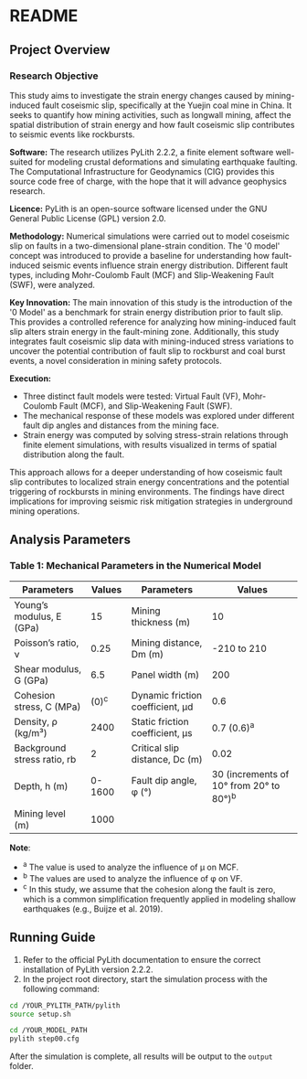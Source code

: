 # README

## Project Overview

### Research Objective
This study aims to investigate the strain energy changes caused by mining-induced fault coseismic slip, specifically at the Yuejin coal mine in China. It seeks to quantify how mining activities, such as longwall mining, affect the spatial distribution of strain energy and how fault coseismic slip contributes to seismic events like rockbursts.

**Software:** The research utilizes PyLith 2.2.2, a finite element software well-suited for modeling crustal deformations and simulating earthquake faulting. The Computational Infrastructure for Geodynamics (CIG) provides this source code free of charge, with the hope that it will advance geophysics research.

**Licence:** PyLith is an open-source software licensed under the GNU General Public License (GPL) version 2.0.

**Methodology:** Numerical simulations were carried out to model coseismic slip on faults in a two-dimensional plane-strain condition. The '0 model' concept was introduced to provide a baseline for understanding how fault-induced seismic events influence strain energy distribution. Different fault types, including Mohr-Coulomb Fault (MCF) and Slip-Weakening Fault (SWF), were analyzed.

**Key Innovation:** The main innovation of this study is the introduction of the '0 Model' as a benchmark for strain energy distribution prior to fault slip. This provides a controlled reference for analyzing how mining-induced fault slip alters strain energy in the fault-mining zone. Additionally, this study integrates fault coseismic slip data with mining-induced stress variations to uncover the potential contribution of fault slip to rockburst and coal burst events, a novel consideration in mining safety protocols.

**Execution:**
- Three distinct fault models were tested: Virtual Fault (VF), Mohr-Coulomb Fault (MCF), and Slip-Weakening Fault (SWF).
- The mechanical response of these models was explored under different fault dip angles and distances from the mining face.
- Strain energy was computed by solving stress-strain relations through finite element simulations, with results visualized in terms of spatial distribution along the fault.

This approach allows for a deeper understanding of how coseismic fault slip contributes to localized strain energy concentrations and the potential triggering of rockbursts in mining environments. The findings have direct implications for improving seismic risk mitigation strategies in underground mining operations.

## Analysis Parameters

### Table 1: Mechanical Parameters in the Numerical Model  
  
| Parameters                       | Values                            | Parameters                           | Values                            |  
|----------------------------------|-----------------------------------|--------------------------------------|-----------------------------------|  
| Young’s modulus, E (GPa)         | 15                                | Mining thickness (m)                 | 10                                |  
| Poisson’s ratio, ν               | 0.25                              | Mining distance, Dm (m)              | -210 to 210                       |  
| Shear modulus, G (GPa)           | 6.5                               | Panel width (m)                      | 200                               |  
| Cohesion stress, C (MPa)         | (0)<sup>c</sup>                   | Dynamic friction coefficient, μd     | 0.6                               |  
| Density, ρ (kg/m³)               | 2400                              | Static friction coefficient, μs      | 0.7 (0.6)<sup>a</sup>             |  
| Background stress ratio, rb      | 2                                 | Critical slip distance, Dc (m)       | 0.02                              |  
| Depth, h (m)                     | 0-1600                            | Fault dip angle, φ (°)               | 30 (increments of 10° from 20° to 80°)<sup>b</sup> |  
| Mining level (m)                 | 1000                              |                                      |                                   |  
  
**Note**:  
- <sup>a</sup> The value is used to analyze the influence of μ on MCF.  
- <sup>b</sup> The values are used to analyze the influence of φ on VF.  
- <sup>c</sup> In this study, we assume that the cohesion along the fault is zero, which is a common simplification frequently applied in modeling shallow earthquakes (e.g., Buijze et al. 2019).

## Running Guide

1. Refer to the official PyLith documentation to ensure the correct installation of PyLith version 2.2.2.
2. In the project root directory, start the simulation process with the following command:

```bash
cd /YOUR_PYLITH_PATH/pylith
source setup.sh

cd /YOUR_MODEL_PATH
pylith step00.cfg
```
After the simulation is complete, all results will be output to the `output` folder.